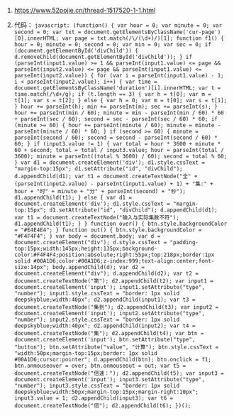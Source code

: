 1. https://www.52pojie.cn/thread-1517520-1-1.html


1. 代码：
    `
   javascript: (function() {
   var hour = 0;
   var minute = 0;
   var second = 0;
   var txt = document.getElementsByClassName('cur-page')[0].innerHTML;
   var page = txt.match(/\/(\d+)/)[1];
   function f1() {
   hour = 0;
   minute = 0;
   second = 0;
   var min = 0;
   var sec = 0;
   if (document.getElementById('divChild')) {
   d.removeChild(document.getElementById('divChild'));
   }
   if (parseInt(input1.value) >= 1 && parseInt(input1.value) <= page && parseInt(input2.value) <= page && parseInt(input1.value) <= parseInt(input2.value)) {
   for (var i = parseInt(input1.value) - 1; i < parseInt(input2.value); i++) {
   var time = document.getElementsByClassName('duration')[i].innerHTML;
   var t = time.match(/\d+/g);
   if (t.length == 3) {
   var h = t[0];
   var m = t[1];
   var s = t[2];
   } else {
   var h = 0;
   var m = t[0];
   var s = t[1];
   }
   hour += parseInt(h);
   min += parseInt(m);
   sec += parseInt(s);
   }
   hour += parseInt(min / 60);
   minute = min - parseInt(min / 60) * 60 + parseInt(sec / 60);
   second = sec - parseInt(sec / 60) * 60;
   if (minute >= 60) {
   hour += parseInt(minute / 60);
   minute = minute - parseInt(minute / 60) * 60;
   }
   if (second >= 60) {
   minute = parseInt(second / 60);
   second = second - parseInt(second / 60) * 60;
   }
   if (input3.value != 1) {
   var total = hour * 3600 + minute * 60 + second;
   total = total / input3.value;
   hour = parseInt(total / 3600);
   minute = parseInt((total % 3600) / 60);
   second = total % 60;
   }
   var d1 = document.createElement('div');
   d1.style.cssText = "margin-top:15px";
   d1.setAttribute("id", "divChild");
   d.appendChild(d1);
   var t1 = document.createTextNode("全" + (parseInt(input2.value) - parseInt(input1.value) + 1) + "集:" + hour + "时" + minute + "分" + parseInt(second) + "秒");
   d1.appendChild(t1);
   } else {
   var d1 = document.createElement('div');
   d1.style.cssText = "margin-top:15px";
   d1.setAttribute("id", "divChild");
   d.appendChild(d1);
   var t1 = document.createTextNode("输入与实际集数不符");
   d1.appendChild(t1);
   }
   }
   function over() {
   btn.style.backgroundColor = "#E4E4E4";
   }
   function out() {
   btn.style.backgroundColor = "#F4F4F4";
   }
   var body = document.body;
   var d = document.createElement("div");
   d.style.cssText = "padding-top:15px;width:145px;height:135px;background-color:#F4F4F4;position:absolute;right:55px;top:218px;border:1px solid #00A1D6;color:#00A1D6;z-index:999;text-align:center;font-size:14px";
   body.appendChild(d);
   var d2 = document.createElement("div");
   d.appendChild(d2);
   var t2 = document.createTextNode("第");
   d2.appendChild(t2);
   var input1 = document.createElement('input');
   input1.setAttribute("type", "number");
   input1.style.cssText = "border: 1px solid deepskyblue;width:40px";
   d2.appendChild(input1);
   var t3 = document.createTextNode("集到");
   d2.appendChild(t3);
   var input2 = document.createElement('input');
   input2.setAttribute("type", "number");
   input2.style.cssText = "border: 1px solid deepskyblue;width:40px";
   d2.appendChild(input2);
   var t4 = document.createTextNode("集");
   d2.appendChild(t4);
   var btn = document.createElement('input');
   btn.setAttribute("type", "button");
   btn.setAttribute("value", "计算");
   btn.style.cssText = "width:50px;margin-top:15px;border: 1px solid #00A1D6;cursor:pointer";
   d.appendChild(btn);
   btn.onclick = f1;
   btn.onmouseover = over;
   btn.onmouseout = out;
   var t5 = document.createTextNode("倍速：");
   d2.appendChild(t5);
   var input3 = document.createElement('input');
   input3.setAttribute("type", "number");
   input3.style.cssText = "border: 1px solid deepskyblue;width:50px;margin-top:15px;margin-right:10px";
   input3.value = 1;
   d2.appendChild(input3);
   var t6 = document.createTextNode("倍");
   d2.appendChild(t6);
   })();
    `
